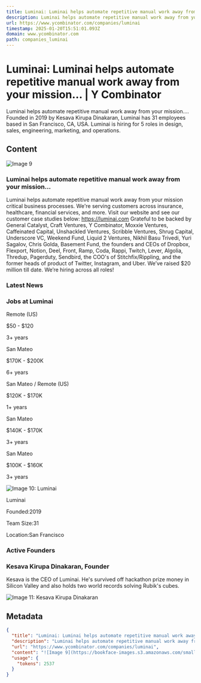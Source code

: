 ```yaml
---
title: Luminai: Luminai helps automate repetitive manual work away from your mission… | Y Combinator
description: Luminai helps automate repetitive manual work away from your mission…. Founded in 2019 by Kesava Kirupa Dinakaran, Luminai has 31 employees based in San Francisco, CA, USA. Luminai is hiring for 5 roles in design, sales, engineering, marketing, and operations.
url: https://www.ycombinator.com/companies/luminai
timestamp: 2025-01-20T15:51:01.093Z
domain: www.ycombinator.com
path: companies_luminai
---
```


# Luminai: Luminai helps automate repetitive manual work away from your mission… | Y Combinator


Luminai helps automate repetitive manual work away from your mission…. Founded in 2019 by Kesava Kirupa Dinakaran, Luminai has 31 employees based in San Francisco, CA, USA. Luminai is hiring for 5 roles in design, sales, engineering, marketing, and operations.


## Content

![Image 9](https://bookface-images.s3.amazonaws.com/small_logos/5cf2a6787e214eab9a646841d7032f5365ef6f8e.png)

### Luminai helps automate repetitive manual work away from your mission…

Luminai helps automate repetitive manual work away from your mission critical business processes. We're serving customers across insurance, healthcare, financial services, and more. Visit our website and see our customer case studies below: https://luminai.com Grateful to be backed by General Catalyst, Craft Ventures, Y Combinator, Moxxie Ventures, Caffeinated Capital, Unshackled Ventures, Scribble Ventures, Shrug Capital, Underscore VC, Weekend Fund, Liquid 2 Ventures, Nikhil Basu Trivedi, Yuri Sagalov, Chris Golda, Basement Fund, the founders and CEOs of Dropbox, Flexport, Notion, Deel, Front, Ramp, Coda, Rappi, Twitch, Lever, Algolia, Thredup, Pagerduty, Sendbird, the COO's of Stitchfix/Rippling, and the former heads of product of Twitter, Instagram, and Uber. We’ve raised $20 million till date. We’re hiring across all roles!

### Latest News

### Jobs at Luminai

Remote (US)

$50 - $120

3+ years

San Mateo

$170K - $200K

6+ years

San Mateo / Remote (US)

$120K - $170K

1+ years

San Mateo

$140K - $170K

3+ years

San Mateo

$100K - $160K

3+ years

![Image 10: Luminai](https://bookface-images.s3.us-west-2.amazonaws.com/logos/12d81bbb7ceb0aebdc8803415740771310551e19.png?X-Amz-Algorithm=AWS4-HMAC-SHA256&X-Amz-Credential=ASIAQC4NIECAKP3HSBJ5%2F20250120%2Fus-west-2%2Fs3%2Faws4_request&X-Amz-Date=20250120T155100Z&X-Amz-Expires=3273&X-Amz-Security-Token=IQoJb3JpZ2luX2VjEKv%2F%2F%2F%2F%2F%2F%2F%2F%2F%2FwEaCXVzLXdlc3QtMiJHMEUCIAC8v3%2F5YMj0RfZXqssk44gN7L1hnF9%2B0gLdNvHJ%2F%2BWrAiEAy4kkq7H1utd6QyclYAtbjRM3kVyIeooTJ28UFHleRp8q7gMIpP%2F%2F%2F%2F%2F%2F%2F%2F%2F%2FARAAGgwwMDYyMDE4MTEwNzIiDDapkOA7ai5%2BiqSfiirCAxFMnn0xaIAaJV6z6g2r04zFtVXjJnjXVS9Ahv9lVgNucemsxdzbHfdGKdx%2FWsSOLNORn34RPYKmeTqKiPmTQStlE4pS3cELrYU%2FGiJiar5Rqd5ndzALugUNaJqpIR7GoH0G9e4LwRD3qAXtbyGJ%2Ftxhlk00mHv0cO25Gv69hzYCBMbPyUtIMKemEowHuDYiJRli3eHdSW6uCRFiBjVZtkF05HFVM2Aa4YSegWKDTJIYrei8ccgJIzo2uWkrroO2z51JPRCdNEOiA3%2FNcJ2ddgCurxoNloGoGdRy0Co4Dc0W1AJ0qAs%2FTU04BA7vNujAH9uOldF9uyFQGjMxrKb5DQIweeBx9jX8Ox6ioFlYz6adnukh1UiHFzfhgF81q6TM1LoIxkAVEiHL%2BiOJhzbpiD7L5i5iBasn1cZ%2FvX%2FxQzLa1E0L5%2BA4YBN1al27kZs72bI1%2FlPSrLXKXSBzvTK8WMGR9SudVvq%2BktdbGDVHF%2BT8hm%2BYW11g1vV4QU13yWi%2BMYUv32MahYHedgQrJz2ZNYGybzOjtQbvUluaUIoJglniK8EOwBThyODMF6RI8INeWcIbbW7dE9JeDbPrx7iMVgjw2jDO0ri8BjqlAfSK%2B%2FVX9YIrwBRCI9j29IOl4YjeGEW8K6Ac6VTiY%2BZlPlx25JaaHHizwuOtluE%2FLrI0W1ziNVV%2By%2FPeFmHJxZa2lRQDxrVXU0aKEPRptwuWBmu%2BN6ygrzs0sG3jQUQJQO%2BMmPfjiyK4GUp8DcSfG96n5ZIyHUes1476jyq2SHR6E36JJYElOG5JUiOxiJ21Z9PbIEX1ZWnrb39upV7CyGttkLu%2FGQ%3D%3D&X-Amz-SignedHeaders=host&X-Amz-Signature=d4a247bd53aa9b38d2e8d197d40ea8523bfe0ecc30a3b0b619363760381f28f2)

Luminai

Founded:2019

Team Size:31

Location:San Francisco

### Active Founders

### Kesava Kirupa Dinakaran, Founder

Kesava is the CEO of Luminai. He's survived off hackathon prize money in Silicon Valley and also holds two world records solving Rubik's cubes.

![Image 11: Kesava Kirupa Dinakaran](https://bookface-images.s3.us-west-2.amazonaws.com/avatars/36a7718bd6ea6546fb707e324cfe3a854aa03097.jpg?X-Amz-Algorithm=AWS4-HMAC-SHA256&X-Amz-Credential=ASIAQC4NIECAKP3HSBJ5%2F20250120%2Fus-west-2%2Fs3%2Faws4_request&X-Amz-Date=20250120T155100Z&X-Amz-Expires=3273&X-Amz-Security-Token=IQoJb3JpZ2luX2VjEKv%2F%2F%2F%2F%2F%2F%2F%2F%2F%2FwEaCXVzLXdlc3QtMiJHMEUCIAC8v3%2F5YMj0RfZXqssk44gN7L1hnF9%2B0gLdNvHJ%2F%2BWrAiEAy4kkq7H1utd6QyclYAtbjRM3kVyIeooTJ28UFHleRp8q7gMIpP%2F%2F%2F%2F%2F%2F%2F%2F%2F%2FARAAGgwwMDYyMDE4MTEwNzIiDDapkOA7ai5%2BiqSfiirCAxFMnn0xaIAaJV6z6g2r04zFtVXjJnjXVS9Ahv9lVgNucemsxdzbHfdGKdx%2FWsSOLNORn34RPYKmeTqKiPmTQStlE4pS3cELrYU%2FGiJiar5Rqd5ndzALugUNaJqpIR7GoH0G9e4LwRD3qAXtbyGJ%2Ftxhlk00mHv0cO25Gv69hzYCBMbPyUtIMKemEowHuDYiJRli3eHdSW6uCRFiBjVZtkF05HFVM2Aa4YSegWKDTJIYrei8ccgJIzo2uWkrroO2z51JPRCdNEOiA3%2FNcJ2ddgCurxoNloGoGdRy0Co4Dc0W1AJ0qAs%2FTU04BA7vNujAH9uOldF9uyFQGjMxrKb5DQIweeBx9jX8Ox6ioFlYz6adnukh1UiHFzfhgF81q6TM1LoIxkAVEiHL%2BiOJhzbpiD7L5i5iBasn1cZ%2FvX%2FxQzLa1E0L5%2BA4YBN1al27kZs72bI1%2FlPSrLXKXSBzvTK8WMGR9SudVvq%2BktdbGDVHF%2BT8hm%2BYW11g1vV4QU13yWi%2BMYUv32MahYHedgQrJz2ZNYGybzOjtQbvUluaUIoJglniK8EOwBThyODMF6RI8INeWcIbbW7dE9JeDbPrx7iMVgjw2jDO0ri8BjqlAfSK%2B%2FVX9YIrwBRCI9j29IOl4YjeGEW8K6Ac6VTiY%2BZlPlx25JaaHHizwuOtluE%2FLrI0W1ziNVV%2By%2FPeFmHJxZa2lRQDxrVXU0aKEPRptwuWBmu%2BN6ygrzs0sG3jQUQJQO%2BMmPfjiyK4GUp8DcSfG96n5ZIyHUes1476jyq2SHR6E36JJYElOG5JUiOxiJ21Z9PbIEX1ZWnrb39upV7CyGttkLu%2FGQ%3D%3D&X-Amz-SignedHeaders=host&X-Amz-Signature=fbcc28cf7439ac3a0da4d6ec6bc8b58879ec74e7a6d1bd4f0c441ef03523f811)

## Metadata

```json
{
  "title": "Luminai: Luminai helps automate repetitive manual work away from your mission… | Y Combinator",
  "description": "Luminai helps automate repetitive manual work away from your mission…. Founded in 2019 by Kesava Kirupa Dinakaran, Luminai has 31 employees based in San Francisco, CA, USA. Luminai is hiring for 5 roles in design, sales, engineering, marketing, and operations.",
  "url": "https://www.ycombinator.com/companies/luminai",
  "content": "![Image 9](https://bookface-images.s3.amazonaws.com/small_logos/5cf2a6787e214eab9a646841d7032f5365ef6f8e.png)\n\n### Luminai helps automate repetitive manual work away from your mission…\n\nLuminai helps automate repetitive manual work away from your mission critical business processes. We're serving customers across insurance, healthcare, financial services, and more. Visit our website and see our customer case studies below: https://luminai.com Grateful to be backed by General Catalyst, Craft Ventures, Y Combinator, Moxxie Ventures, Caffeinated Capital, Unshackled Ventures, Scribble Ventures, Shrug Capital, Underscore VC, Weekend Fund, Liquid 2 Ventures, Nikhil Basu Trivedi, Yuri Sagalov, Chris Golda, Basement Fund, the founders and CEOs of Dropbox, Flexport, Notion, Deel, Front, Ramp, Coda, Rappi, Twitch, Lever, Algolia, Thredup, Pagerduty, Sendbird, the COO's of Stitchfix/Rippling, and the former heads of product of Twitter, Instagram, and Uber. We’ve raised $20 million till date. We’re hiring across all roles!\n\n### Latest News\n\n### Jobs at Luminai\n\nRemote (US)\n\n$50 - $120\n\n3+ years\n\nSan Mateo\n\n$170K - $200K\n\n6+ years\n\nSan Mateo / Remote (US)\n\n$120K - $170K\n\n1+ years\n\nSan Mateo\n\n$140K - $170K\n\n3+ years\n\nSan Mateo\n\n$100K - $160K\n\n3+ years\n\n![Image 10: Luminai](https://bookface-images.s3.us-west-2.amazonaws.com/logos/12d81bbb7ceb0aebdc8803415740771310551e19.png?X-Amz-Algorithm=AWS4-HMAC-SHA256&X-Amz-Credential=ASIAQC4NIECAKP3HSBJ5%2F20250120%2Fus-west-2%2Fs3%2Faws4_request&X-Amz-Date=20250120T155100Z&X-Amz-Expires=3273&X-Amz-Security-Token=IQoJb3JpZ2luX2VjEKv%2F%2F%2F%2F%2F%2F%2F%2F%2F%2FwEaCXVzLXdlc3QtMiJHMEUCIAC8v3%2F5YMj0RfZXqssk44gN7L1hnF9%2B0gLdNvHJ%2F%2BWrAiEAy4kkq7H1utd6QyclYAtbjRM3kVyIeooTJ28UFHleRp8q7gMIpP%2F%2F%2F%2F%2F%2F%2F%2F%2F%2FARAAGgwwMDYyMDE4MTEwNzIiDDapkOA7ai5%2BiqSfiirCAxFMnn0xaIAaJV6z6g2r04zFtVXjJnjXVS9Ahv9lVgNucemsxdzbHfdGKdx%2FWsSOLNORn34RPYKmeTqKiPmTQStlE4pS3cELrYU%2FGiJiar5Rqd5ndzALugUNaJqpIR7GoH0G9e4LwRD3qAXtbyGJ%2Ftxhlk00mHv0cO25Gv69hzYCBMbPyUtIMKemEowHuDYiJRli3eHdSW6uCRFiBjVZtkF05HFVM2Aa4YSegWKDTJIYrei8ccgJIzo2uWkrroO2z51JPRCdNEOiA3%2FNcJ2ddgCurxoNloGoGdRy0Co4Dc0W1AJ0qAs%2FTU04BA7vNujAH9uOldF9uyFQGjMxrKb5DQIweeBx9jX8Ox6ioFlYz6adnukh1UiHFzfhgF81q6TM1LoIxkAVEiHL%2BiOJhzbpiD7L5i5iBasn1cZ%2FvX%2FxQzLa1E0L5%2BA4YBN1al27kZs72bI1%2FlPSrLXKXSBzvTK8WMGR9SudVvq%2BktdbGDVHF%2BT8hm%2BYW11g1vV4QU13yWi%2BMYUv32MahYHedgQrJz2ZNYGybzOjtQbvUluaUIoJglniK8EOwBThyODMF6RI8INeWcIbbW7dE9JeDbPrx7iMVgjw2jDO0ri8BjqlAfSK%2B%2FVX9YIrwBRCI9j29IOl4YjeGEW8K6Ac6VTiY%2BZlPlx25JaaHHizwuOtluE%2FLrI0W1ziNVV%2By%2FPeFmHJxZa2lRQDxrVXU0aKEPRptwuWBmu%2BN6ygrzs0sG3jQUQJQO%2BMmPfjiyK4GUp8DcSfG96n5ZIyHUes1476jyq2SHR6E36JJYElOG5JUiOxiJ21Z9PbIEX1ZWnrb39upV7CyGttkLu%2FGQ%3D%3D&X-Amz-SignedHeaders=host&X-Amz-Signature=d4a247bd53aa9b38d2e8d197d40ea8523bfe0ecc30a3b0b619363760381f28f2)\n\nLuminai\n\nFounded:2019\n\nTeam Size:31\n\nLocation:San Francisco\n\n### Active Founders\n\n### Kesava Kirupa Dinakaran, Founder\n\nKesava is the CEO of Luminai. He's survived off hackathon prize money in Silicon Valley and also holds two world records solving Rubik's cubes.\n\n![Image 11: Kesava Kirupa Dinakaran](https://bookface-images.s3.us-west-2.amazonaws.com/avatars/36a7718bd6ea6546fb707e324cfe3a854aa03097.jpg?X-Amz-Algorithm=AWS4-HMAC-SHA256&X-Amz-Credential=ASIAQC4NIECAKP3HSBJ5%2F20250120%2Fus-west-2%2Fs3%2Faws4_request&X-Amz-Date=20250120T155100Z&X-Amz-Expires=3273&X-Amz-Security-Token=IQoJb3JpZ2luX2VjEKv%2F%2F%2F%2F%2F%2F%2F%2F%2F%2FwEaCXVzLXdlc3QtMiJHMEUCIAC8v3%2F5YMj0RfZXqssk44gN7L1hnF9%2B0gLdNvHJ%2F%2BWrAiEAy4kkq7H1utd6QyclYAtbjRM3kVyIeooTJ28UFHleRp8q7gMIpP%2F%2F%2F%2F%2F%2F%2F%2F%2F%2FARAAGgwwMDYyMDE4MTEwNzIiDDapkOA7ai5%2BiqSfiirCAxFMnn0xaIAaJV6z6g2r04zFtVXjJnjXVS9Ahv9lVgNucemsxdzbHfdGKdx%2FWsSOLNORn34RPYKmeTqKiPmTQStlE4pS3cELrYU%2FGiJiar5Rqd5ndzALugUNaJqpIR7GoH0G9e4LwRD3qAXtbyGJ%2Ftxhlk00mHv0cO25Gv69hzYCBMbPyUtIMKemEowHuDYiJRli3eHdSW6uCRFiBjVZtkF05HFVM2Aa4YSegWKDTJIYrei8ccgJIzo2uWkrroO2z51JPRCdNEOiA3%2FNcJ2ddgCurxoNloGoGdRy0Co4Dc0W1AJ0qAs%2FTU04BA7vNujAH9uOldF9uyFQGjMxrKb5DQIweeBx9jX8Ox6ioFlYz6adnukh1UiHFzfhgF81q6TM1LoIxkAVEiHL%2BiOJhzbpiD7L5i5iBasn1cZ%2FvX%2FxQzLa1E0L5%2BA4YBN1al27kZs72bI1%2FlPSrLXKXSBzvTK8WMGR9SudVvq%2BktdbGDVHF%2BT8hm%2BYW11g1vV4QU13yWi%2BMYUv32MahYHedgQrJz2ZNYGybzOjtQbvUluaUIoJglniK8EOwBThyODMF6RI8INeWcIbbW7dE9JeDbPrx7iMVgjw2jDO0ri8BjqlAfSK%2B%2FVX9YIrwBRCI9j29IOl4YjeGEW8K6Ac6VTiY%2BZlPlx25JaaHHizwuOtluE%2FLrI0W1ziNVV%2By%2FPeFmHJxZa2lRQDxrVXU0aKEPRptwuWBmu%2BN6ygrzs0sG3jQUQJQO%2BMmPfjiyK4GUp8DcSfG96n5ZIyHUes1476jyq2SHR6E36JJYElOG5JUiOxiJ21Z9PbIEX1ZWnrb39upV7CyGttkLu%2FGQ%3D%3D&X-Amz-SignedHeaders=host&X-Amz-Signature=fbcc28cf7439ac3a0da4d6ec6bc8b58879ec74e7a6d1bd4f0c441ef03523f811)",
  "usage": {
    "tokens": 2537
  }
}
```
